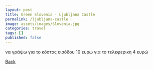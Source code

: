 ```yaml
---
layout: post
title: Green Slovenia - Ljubljana Castle
permalink: /ljubljana-castle
image: assets/images/Slovenia.jpg
categories: travel
tags: []
published: false
---
```


να γράψω για το κόστος εισόδου 10 ευρω για το τελεφερικη 4 ευρώ 

[Back](/slovenia#castle)
